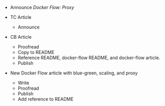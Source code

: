 * Announce *Docker Flow: Proxy*
* TC Article

  * Announce

* CB Article

  * Proofread
  * Copy to README
  * Reference README, docker-flow README, and docker-flow article.
  * Publish

* New Docker Flow article with blue-green, scaling, and proxy

  * Write
  * Proofread
  * Publish
  * Add reference to README